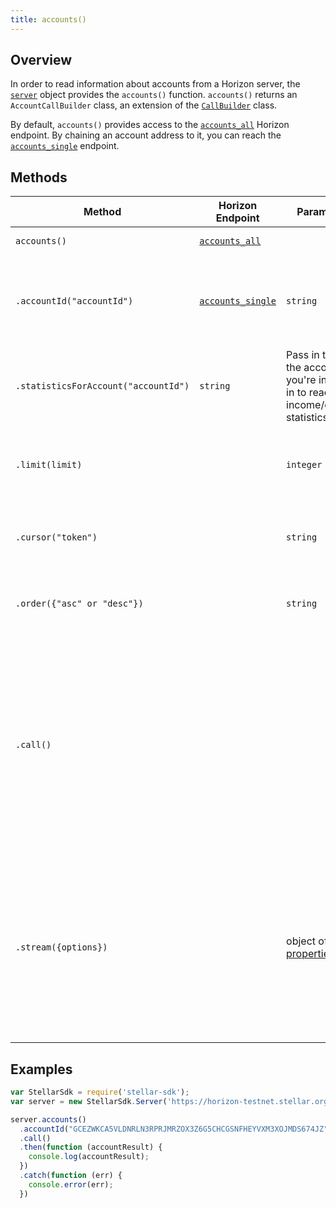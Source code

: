 ```yaml
---
title: accounts()
---
```


## Overview

In order to read information about accounts from a Horizon server, the [`server`](./server.md) object provides the `accounts()` function. `accounts()` returns an `AccountCallBuilder` class, an extension of the [`CallBuilder`](./call_builder.md) class.

By default, `accounts()` provides access to the [`accounts_all`](https://stellar.org/developers/horizon/reference/accounts-all.html) Horizon endpoint.  By chaining an account address to it, you can reach the [`accounts_single`](https://stellar.org/developers/horizon/reference/accounts-single.html) endpoint.

## Methods

| Method | Horizon Endpoint | Param Type | Description |
| --- | --- | --- | --- |
| `accounts()` | [`accounts_all`](https://stellar.org/developers/horizon/reference/accounts-all.html) | | Access all accounts. |
| `.accountId("accountId")` | [`accounts_single`](https://stellar.org/developers/horizon/reference/accounts-single.html) | `string` | Pass in the ID of the account you're interested in to reach its details.|
| `.statisticsForAccount("accountId")` | `string` | Pass in the ID of the account you're interested in to reach its income/outcome statistics.|
| `.limit(limit)` | | `integer` | Limits the number of returned resources to the given `limit`.|
| `.cursor("token")` | | `string` | Return only resources after the given paging token. |
| `.order({"asc" or "desc"})` | | `string` |  Order the returned collection in "asc" or "desc" order. |
| `.call()` | | | Triggers a HTTP Request to the Horizon server based on the builder's current configuration.  Returns a `Promise` that resolves to the server's response.  For more on `Promise`, see [these docs](https://developer.mozilla.org/en-US/docs/Web/JavaScript/Reference/Global_Objects/Promise).|
| `.stream({options})` | | object of [properties](https://developer.mozilla.org/en-US/docs/Web/API/EventSource#Properties) | Creates an `EventSource` that listens for incoming messages from the server.  URL based on builder's current configuration.  For more on `EventSource`, see [these docs](https://developer.mozilla.org/en-US/docs/Web/API/EventSource). |


## Examples

```js
var StellarSdk = require('stellar-sdk');
var server = new StellarSdk.Server('https://horizon-testnet.stellar.org');

server.accounts()
  .accountId("GCEZWKCA5VLDNRLN3RPRJMRZOX3Z6G5CHCGSNFHEYVXM3XOJMDS674JZ")
  .call()
  .then(function (accountResult) {
    console.log(accountResult);
  })
  .catch(function (err) {
    console.error(err);
  })
```
